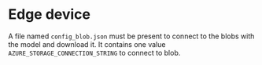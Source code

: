 # Edge device

A file named `config_blob.json` must be present to connect to the blobs with the model and download it. It contains one value `AZURE_STORAGE_CONNECTION_STRING` to connect to blob.
